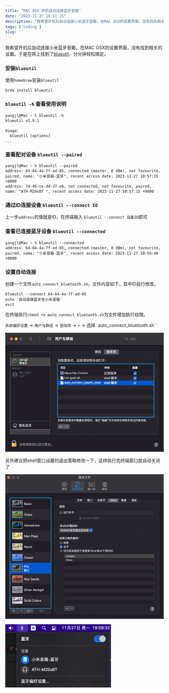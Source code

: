 ```yaml
---
title: "MAC OSX 开机自动连接蓝牙音箱"
date: "2023-11-27 18:51:25"
description: "我希望开机后自动连接小米蓝牙音箱，在MAC OSX的设置界面，没有找到相关的设置。于是在网上找到了 blueutil，分分钟轻松搞定。"
tags: ['coding']
slug: ''
---
```


我希望开机后自动连接小米蓝牙音箱，在MAC OSX的设置界面，没有找到相关的设置。于是在网上找到了[blueutil](https://github.com/toy/blueutil)，分分钟轻松搞定。

### 安装`blueutil`

使用`homebrew`安装`blueutil`
```shell
brew install blueutil
```

### `blueutil -h` 查看使用说明

```shell
yangjl@Mac ~ % blueutil -h
blueutil v2.9.1

Usage:
  blueutil [options]
...
```

### 查看配对设备 `blueutil --paired` 
```shell
yangjl@Mac ~ % blueutil --paired 
address: 64-64-4a-7f-ad-85, connected (master, 0 dBm), not favourite, paired, name: "小米音箱-蓝牙", recent access date: 2023-11-27 10:57:15 +0000
address: 74-45-ce-dd-37-e6, not connected, not favourite, paired, name: "ATH-M20xBT ", recent access date: 2023-11-27 10:57:15 +0000
```

### 通过ID连接设备 `blueutil --connect ID`

上一步`address`的值就是ID，在终端输入 `blueutil --connect 设备ID`即可

### 查看已连接蓝牙设备 `blueutil --connected `

```shell
yangjl@Mac ~ % blueutil --connected                
address: 64-64-4a-7f-ad-85, connected (master, 0 dBm), not favourite, paired, name: "小米音箱-蓝牙", recent access date: 2023-11-27 10:59:40 +0000
```

### 设置自动连接

创建一个文件`auto_connect_bluetooth.sh`，文件内容如下，其中ID自行修改，

```shell
blueutil --connect 64-64-4a-7f-ad-85
echo '自动连接蓝牙至小米音箱'
exit
```

在终端执行`chmod +x auto_connect_bluetooth.sh`为文件增加执行权限。

`系统偏好设置` -> `用户与群组` -> `登陆项` -> `+` -> 选择 `auto_connect_bluetooth.sh``

![Alt text](image.png)

另外建议把shell窗口设置的退出策略修改一下，这样执行完终端窗口就自动关闭了

![Alt text](image-1.png)

![Alt text](image-2.png)